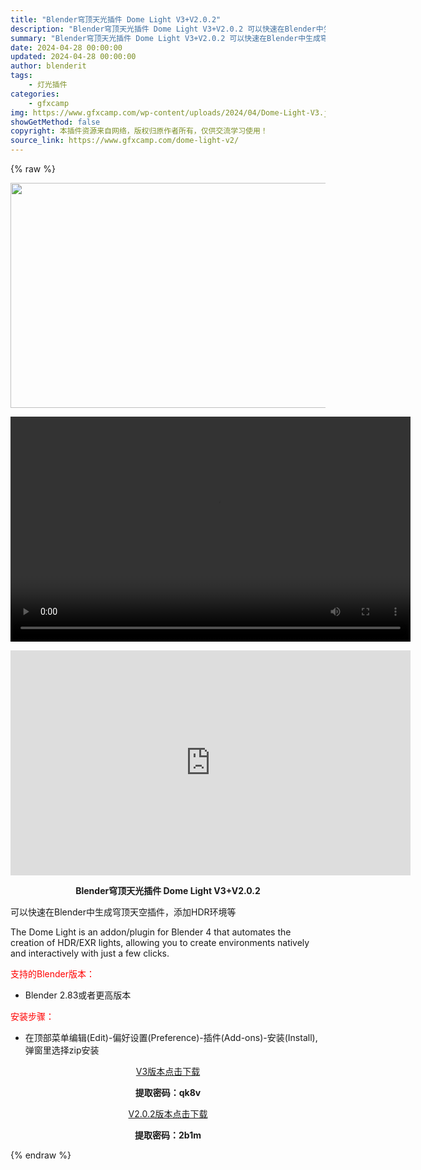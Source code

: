 ```yaml
---
title: "Blender穹顶天光插件 Dome Light V3+V2.0.2"
description: "Blender穹顶天光插件 Dome Light V3+V2.0.2 可以快速在Blender中生成穹顶天空插件，添加HDR环境等 The Dome Light is an addon/plugin ..."
summary: "Blender穹顶天光插件 Dome Light V3+V2.0.2 可以快速在Blender中生成穹顶天空插件，添加HDR环境等 The Dome Light is an addon/plugin ..."
date: 2024-04-28 00:00:00
updated: 2024-04-28 00:00:00
author: blenderit
tags: 
    - 灯光插件
categories:
    - gfxcamp
img: https://www.gfxcamp.com/wp-content/uploads/2024/04/Dome-Light-V3.jpg
showGetMethod: false
copyright: 本插件资源来自网络，版权归原作者所有，仅供交流学习使用！
source_link: https://www.gfxcamp.com/dome-light-v2/
---
```


{% raw %}
<div><p><img decoding="async" class="aligncenter size-full wp-image-121136" src="https://www.gfxcamp.com/wp-content/uploads/2024/04/Dome-Light-V3.jpg" data-src="https://www.gfxcamp.com/wp-content/uploads/2024/04/Dome-Light-V3.jpg" alt="" width="640" height="360" data-srcset="https://www.gfxcamp.com/wp-content/uploads/2024/04/Dome-Light-V3.jpg 640w, https://www.gfxcamp.com/wp-content/uploads/2024/04/Dome-Light-V3-150x84.jpg 150w" data-sizes="(max-width: 640px) 100vw, 640px"><br>
</p><center><div style="width: 640px;" class="wp-video"><!--[if lt IE 9]><script>document.createElement('video');</script><![endif]-->
<video class="wp-video-shortcode" id="video-120961-1" width="640" height="360" preload="true" controls="controls"><source type="video/mp4" src="http://cloud.video.taobao.com/play/u/null/p/1/e/6/t/1/458811938585.mp4?_=1"></source><a href="http://cloud.video.taobao.com/play/u/null/p/1/e/6/t/1/458811938585.mp4">http://cloud.video.taobao.com/play/u/null/p/1/e/6/t/1/458811938585.mp4</a></video></div></center><p style="text-align: center;"><iframe loading="lazy" src="https://player.youku.com/embed/XNjM4OTc4NDk3Mg==" width="640" height="360" frameborder="0" allowfullscreen="allowfullscreen" data-mce-fragment="1"></iframe></p><p style="text-align: center;"><strong>Blender穹顶天光插件 Dome Light V3+V2.0.2</strong></p><p>可以快速在Blender中生成穹顶天空插件，添加HDR环境等</p><p>The Dome Light is an addon/plugin for Blender 4 that automates the creation of HDR/EXR lights, allowing you to create environments natively and interactively with just a few clicks.</p><p style="text-align: left;"><span style="color: #ff0000;">支持的Blender版本：</span></p><ul>
<li style="text-align: left;">Blender 2.83或者更高版本</li>
</ul><p style="text-align: left;"><span style="color: #ff0000;">安装步骤：</span></p><ul>
<li>在顶部菜单编辑(Edit)-偏好设置(Preference)-插件(Add-ons)-安装(Install),弹窗里选择zip安装</li>
</ul><p style="text-align: center;"><a class="maxbutton-3 maxbutton maxbutton-baidu" target="_blank" rel="noopener" href="https://pan.baidu.com/s/1iYgacvwFGcHTWjeg-P77vQ?pwd=qk8v"><span class="mb-text">V3版本点击下载</span></a></p><p style="text-align: center;"><strong>提取密码：qk8v</strong></p><p style="text-align: center;"><a class="maxbutton-3 maxbutton maxbutton-baidu" target="_blank" rel="noopener" href="https://pan.baidu.com/s/1lIBXQVhwzJjjcv5MV79IuA?pwd=2b1m"><span class="mb-text">V2.0.2版本点击下载</span></a></p><p style="text-align: center;"><strong>提取密码：2b1m</strong></p></div>
<div style="display: none">gfxcamp</div>
{% endraw %}